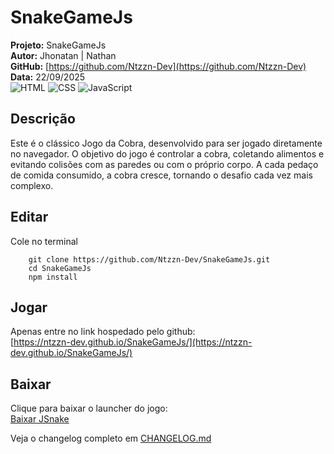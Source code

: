 # SnakeGameJs

**Projeto:** SnakeGameJs  
**Autor:** Jhonatan | Nathan  
**GitHub:** [https://github.com/Ntzzn-Dev](https://github.com/Ntzzn-Dev)  
**Data:** 22/09/2025  
![HTML](https://img.shields.io/badge/HTML5-E34F26?style=for-the-badge&logo=html5&logoColor=white)
![CSS](https://img.shields.io/badge/CSS3-1572B6?style=for-the-badge&logo=css3&logoColor=white)
![JavaScript](https://img.shields.io/badge/JavaScript-F7DF1E?style=for-the-badge&logo=javascript&logoColor=black) 

## Descrição  

Este é o clássico Jogo da Cobra, desenvolvido para ser jogado diretamente no navegador. O objetivo do jogo é controlar a cobra, coletando alimentos e evitando colisões com as paredes ou com o próprio corpo. A cada pedaço de comida consumido, a cobra cresce, tornando o desafio cada vez mais complexo.     

## Editar
Cole no terminal
```
    git clone https://github.com/Ntzzn-Dev/SnakeGameJs.git
    cd SnakeGameJs
    npm install
```

## Jogar  
Apenas entre no link hospedado pelo github:    
[https://ntzzn-dev.github.io/SnakeGameJs/](https://ntzzn-dev.github.io/SnakeGameJs/)  
  
## Baixar  
Clique para baixar o launcher do jogo:  
[Baixar JSnake](https://github.com/Ntzzn-Dev/SnakeGameJs/releases/download/1.0/JSnake.Game.Setup.1.0.0.exe)   

Veja o changelog completo em [CHANGELOG.md](CHANGELOG.md)